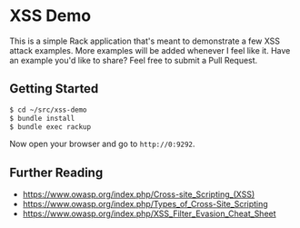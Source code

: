 # XSS Demo

This is a simple Rack application that's meant to demonstrate a few XSS attack examples. More examples will be added whenever I feel like it. Have an example you'd like to share? Feel free to submit a Pull Request.

## Getting Started

```bash
$ cd ~/src/xss-demo
$ bundle install
$ bundle exec rackup
```

Now open your browser and go to `http://0:9292`.

## Further Reading

* https://www.owasp.org/index.php/Cross-site_Scripting_(XSS)
* https://www.owasp.org/index.php/Types_of_Cross-Site_Scripting
* https://www.owasp.org/index.php/XSS_Filter_Evasion_Cheat_Sheet
